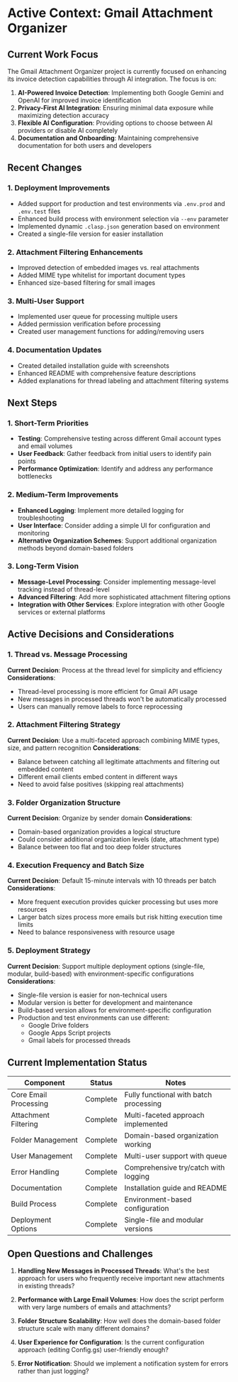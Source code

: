 # Active Context: Gmail Attachment Organizer

## Current Work Focus

The Gmail Attachment Organizer project is currently focused on enhancing its invoice detection capabilities through AI integration. The focus is on:

1. **AI-Powered Invoice Detection**: Implementing both Google Gemini and OpenAI for improved invoice identification
2. **Privacy-First AI Integration**: Ensuring minimal data exposure while maximizing detection accuracy
3. **Flexible AI Configuration**: Providing options to choose between AI providers or disable AI completely
4. **Documentation and Onboarding**: Maintaining comprehensive documentation for both users and developers

## Recent Changes

### 1. Deployment Improvements

- Added support for production and test environments via `.env.prod` and `.env.test` files
- Enhanced build process with environment selection via `--env` parameter
- Implemented dynamic `.clasp.json` generation based on environment
- Created a single-file version for easier installation

### 2. Attachment Filtering Enhancements

- Improved detection of embedded images vs. real attachments
- Added MIME type whitelist for important document types
- Enhanced size-based filtering for small images

### 3. Multi-User Support

- Implemented user queue for processing multiple users
- Added permission verification before processing
- Created user management functions for adding/removing users

### 4. Documentation Updates

- Created detailed installation guide with screenshots
- Enhanced README with comprehensive feature descriptions
- Added explanations for thread labeling and attachment filtering systems

## Next Steps

### 1. Short-Term Priorities

- **Testing**: Comprehensive testing across different Gmail account types and email volumes
- **User Feedback**: Gather feedback from initial users to identify pain points
- **Performance Optimization**: Identify and address any performance bottlenecks

### 2. Medium-Term Improvements

- **Enhanced Logging**: Implement more detailed logging for troubleshooting
- **User Interface**: Consider adding a simple UI for configuration and monitoring
- **Alternative Organization Schemes**: Support additional organization methods beyond domain-based folders

### 3. Long-Term Vision

- **Message-Level Processing**: Consider implementing message-level tracking instead of thread-level
- **Advanced Filtering**: Add more sophisticated attachment filtering options
- **Integration with Other Services**: Explore integration with other Google services or external platforms

## Active Decisions and Considerations

### 1. Thread vs. Message Processing

**Current Decision**: Process at the thread level for simplicity and efficiency
**Considerations**:

- Thread-level processing is more efficient for Gmail API usage
- New messages in processed threads won't be automatically processed
- Users can manually remove labels to force reprocessing

### 2. Attachment Filtering Strategy

**Current Decision**: Use a multi-faceted approach combining MIME types, size, and pattern recognition
**Considerations**:

- Balance between catching all legitimate attachments and filtering out embedded content
- Different email clients embed content in different ways
- Need to avoid false positives (skipping real attachments)

### 3. Folder Organization Structure

**Current Decision**: Organize by sender domain
**Considerations**:

- Domain-based organization provides a logical structure
- Could consider additional organization levels (date, attachment type)
- Balance between too flat and too deep folder structures

### 4. Execution Frequency and Batch Size

**Current Decision**: Default 15-minute intervals with 10 threads per batch
**Considerations**:

- More frequent execution provides quicker processing but uses more resources
- Larger batch sizes process more emails but risk hitting execution time limits
- Need to balance responsiveness with resource usage

### 5. Deployment Strategy

**Current Decision**: Support multiple deployment options (single-file, modular, build-based) with environment-specific configurations
**Considerations**:

- Single-file version is easier for non-technical users
- Modular version is better for development and maintenance
- Build-based version allows for environment-specific configuration
- Production and test environments can use different:
  - Google Drive folders
  - Google Apps Script projects
  - Gmail labels for processed threads

## Current Implementation Status

| Component             | Status   | Notes                                  |
| --------------------- | -------- | -------------------------------------- |
| Core Email Processing | Complete | Fully functional with batch processing |
| Attachment Filtering  | Complete | Multi-faceted approach implemented     |
| Folder Management     | Complete | Domain-based organization working      |
| User Management       | Complete | Multi-user support with queue          |
| Error Handling        | Complete | Comprehensive try/catch with logging   |
| Documentation         | Complete | Installation guide and README          |
| Build Process         | Complete | Environment-based configuration        |
| Deployment Options    | Complete | Single-file and modular versions       |

## Open Questions and Challenges

1. **Handling New Messages in Processed Threads**: What's the best approach for users who frequently receive important new attachments in existing threads?

2. **Performance with Large Email Volumes**: How does the script perform with very large numbers of emails and attachments?

3. **Folder Structure Scalability**: How well does the domain-based folder structure scale with many different domains?

4. **User Experience for Configuration**: Is the current configuration approach (editing Config.gs) user-friendly enough?

5. **Error Notification**: Should we implement a notification system for errors rather than just logging?
